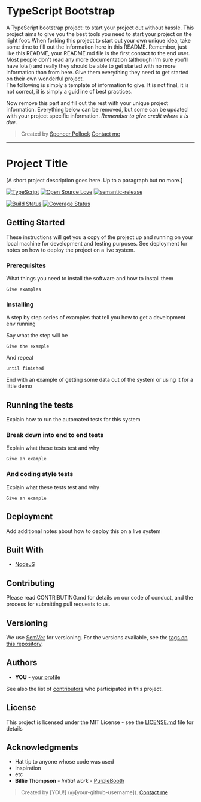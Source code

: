 # TypeScript Bootstrap

A TypeScript bootstrap project: to start your project out without hassle. This project aims to give you the best tools you need to start your project on the right foot. When forking this project to start out your own unique idea, take some time to fill out the information here in this README. Remember, just like this README, your README.md file is the first contact to the end user. Most people don't read any more documentation (although I'm sure you'll have lots!) and really they should be able to get started with no more information than from here. Give them everything they need to get started on their own wonderful project.  
The following is simply a template of information to give. It is not final, it is not correct, it is simply a guidline of best practices.

Now remove this part and fill out the rest with your unique project information. Everything below can be removed, but some can be updated with your project specific information.
*Remember to give credit where it is due.*

> Created by [Spencer Pollock](@srepollock)
> [Contact me](http://spollock.ca)

---

# Project Title

[A short project description goes here. Up to a paragraph but no more.]

[![TypeScript](https://badges.frapsoft.com/typescript/version/typescript-next.svg?v=101)](https://github.com/ellerbrock/typescript-badges/)
[![Open Source Love](https://badges.frapsoft.com/os/v2/open-source.svg?v=103)](https://github.com/ellerbrock/open-source-badges/)
[![semantic-release](https://img.shields.io/badge/%20%20%F0%9F%93%A6%F0%9F%9A%80-semantic--release-e10079.svg)](https://github.com/semantic-release/semantic-release)

[![Build Status](https://travis-ci.org/srepollock/typescript-bootstrap.svg?branch=master)](https://travis-ci.org/srepollock/typescript-bootstrap) [![Coverage Status](https://coveralls.io/repos/github/srepollock/ts-bootstrap/badge.svg?branch=master)](https://coveralls.io/github/srepollock/ts-bootstrap?branch=master)

## Getting Started

These instructions will get you a copy of the project up and running on your local machine for development and testing purposes. See deployment for notes on how to deploy the project on a live system.

### Prerequisites

What things you need to install the software and how to install them

```
Give examples
```

### Installing

A step by step series of examples that tell you how to get a development env running

Say what the step will be

```
Give the example
```

And repeat

```
until finished
```

End with an example of getting some data out of the system or using it for a little demo

## Running the tests

Explain how to run the automated tests for this system

### Break down into end to end tests

Explain what these tests test and why

```
Give an example
```

### And coding style tests

Explain what these tests test and why

```
Give an example
```

## Deployment

Add additional notes about how to deploy this on a live system

## Built With

* [NodeJS](http://www.nodejs.com)

## Contributing

Please read CONTRIBUTING.md for details on our code of conduct, and the process for submitting pull requests to us.

## Versioning

We use [SemVer](http://semver.org/) for versioning. For the versions available, see the [tags on this repository](https://github.com/your/project/tags). 

## Authors

* **YOU** - [your profile](https://github.com/yourprofile)

See also the list of [contributors](https://github.com/your/project/contributors) who participated in this project.

## License

This project is licensed under the MIT License - see the [LICENSE.md](LICENSE.md) file for details

## Acknowledgments

* Hat tip to anyone whose code was used
* Inspiration
* etc
* **Billie Thompson** - *Initial work* - [PurpleBooth](https://github.com/PurpleBooth)


> Created by [YOU!] (@[your-github-username]). 
> [Contact me](someone@example.com)
